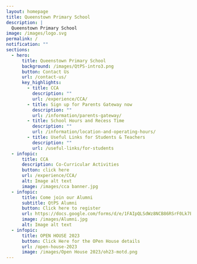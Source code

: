 ```yaml
---
layout: homepage
title: Queenstown Primary School
description: |
  Queenstown Primary School
image: /images/logo.svg
permalink: /
notification: ""
sections:
  - hero:
      title: Queenstown Primary School
      background: /images/QtPS-intro3.png
      button: Contact Us
      url: /contact-us/
      key_highlights:
        - title: CCA
          description: ""
          url: /experience/CCA/
        - title: Sign up for Parents Gateway now
          description: ""
          url: /information/parents-gateway/
        - title: School Hours and Recess Time
          description: ""
          url: /information/location-and-operating-hours/
        - title: Useful Links for Students & Teachers
          description: ""
          url: /useful-links/for-students
  - infopic:
      title: CCA
      description: Co-Curricular Activities
      button: click here
      url: /experience/CCA/
      alt: Image alt text
      image: /images/cca banner.jpg
  - infopic:
      title: Come join our Alumni
      subtitle: QtPS Alumni
      button: Click here to register
      url: https://docs.google.com/forms/d/e/1FAIpQLSdWz8NCB86RSrF0Lk7EuBSM2300rasnztuvwINCNBsIRKX2rg/viewform
      image: /images/Alumni.jpg
      alt: Image alt text
  - infopic:
      title: OPEN HOUSE 2023
      button: Click Here for the OPen House details
      url: /open-house-2023
      image: /images/Open House 2023/oh23-motd.png
---
```

